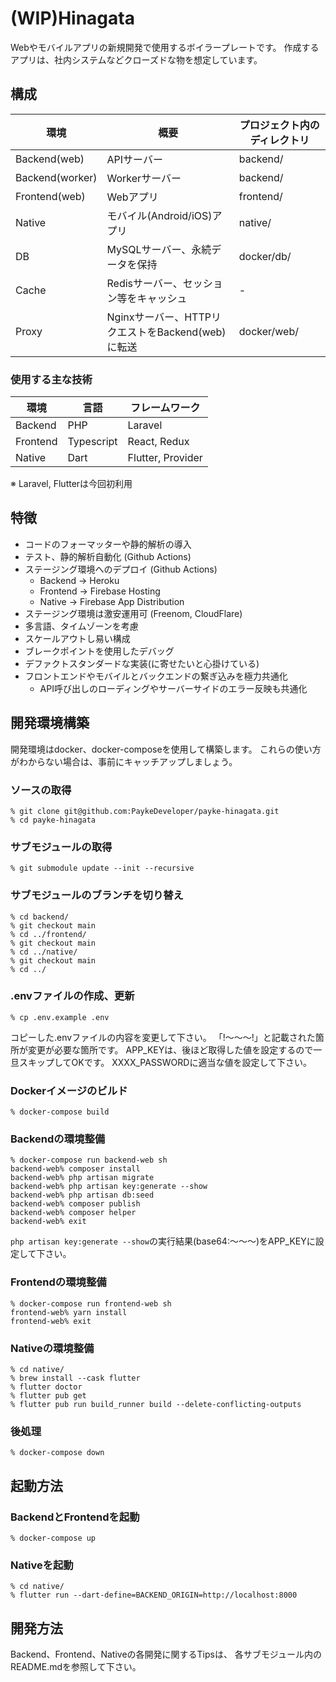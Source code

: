 # (WIP)Hinagata
Webやモバイルアプリの新規開発で使用するボイラープレートです。
作成するアプリは、社内システムなどクローズドな物を想定しています。


## 構成

| 環境 | 概要 | プロジェクト内のディレクトリ |
| --- | --- | --- |
| Backend(web) | APIサーバー | backend/ |
| Backend(worker) | Workerサーバー | backend/ |
| Frontend(web) | Webアプリ | frontend/ |
| Native | モバイル(Android/iOS)アプリ | native/ |
| DB | MySQLサーバー、永続データを保持 | docker/db/ |
| Cache | Redisサーバー、セッション等をキャッシュ | - |
| Proxy | Nginxサーバー、HTTPリクエストをBackend(web)に転送 | docker/web/ |

### 使用する主な技術

| 環境 | 言語 | フレームワーク |
| --- | --- | --- |
| Backend | PHP | Laravel |
| Frontend | Typescript | React, Redux |
| Native | Dart | Flutter, Provider |
※ Laravel, Flutterは今回初利用


## 特徴
- コードのフォーマッターや静的解析の導入
- テスト、静的解析自動化 (Github Actions)
- ステージング環境へのデプロイ (Github Actions)
  - Backend -> Heroku
  - Frontend -> Firebase Hosting
  - Native -> Firebase App Distribution
- ステージング環境は激安運用可 (Freenom, CloudFlare)
- 多言語、タイムゾーンを考慮
- スケールアウトし易い構成
- ブレークポイントを使用したデバッグ
- デファクトスタンダードな実装(に寄せたいと心掛けている)
- フロントエンドやモバイルとバックエンドの繋ぎ込みを極力共通化
  - API呼び出しのローディングやサーバーサイドのエラー反映も共通化


## 開発環境構築
開発環境はdocker、docker-composeを使用して構築します。
これらの使い方がわからない場合は、事前にキャッチアップしましょう。

### ソースの取得
```shell
% git clone git@github.com:PaykeDeveloper/payke-hinagata.git
% cd payke-hinagata
```

### サブモジュールの取得
```shell
% git submodule update --init --recursive
```

### サブモジュールのブランチを切り替え
```shell
% cd backend/
% git checkout main
% cd ../frontend/
% git checkout main
% cd ../native/
% git checkout main
% cd ../
```

### .envファイルの作成、更新
```shell
% cp .env.example .env
```
コピーした.envファイルの内容を変更して下さい。
「!〜〜〜!」と記載された箇所が変更が必要な箇所です。
APP_KEYは、後ほど取得した値を設定するので一旦スキップしてOKです。
XXXX_PASSWORDに適当な値を設定して下さい。


### Dockerイメージのビルド
```shell
% docker-compose build
```

### Backendの環境整備
```shell
% docker-compose run backend-web sh
backend-web% composer install
backend-web% php artisan migrate
backend-web% php artisan key:generate --show
backend-web% php artisan db:seed
backend-web% composer publish
backend-web% composer helper
backend-web% exit
```
`php artisan key:generate --show`の実行結果(base64:〜〜〜)をAPP_KEYに設定して下さい。

### Frontendの環境整備
```shell
% docker-compose run frontend-web sh
frontend-web% yarn install
frontend-web% exit
```

### Nativeの環境整備
```shell
% cd native/
% brew install --cask flutter
% flutter doctor
% flutter pub get
% flutter pub run build_runner build --delete-conflicting-outputs
```

### 後処理
```shell
% docker-compose down
```


## 起動方法

### BackendとFrontendを起動
```shell
% docker-compose up
```

### Nativeを起動
```shell
% cd native/
% flutter run --dart-define=BACKEND_ORIGIN=http://localhost:8000
```

## 開発方法
Backend、Frontend、Nativeの各開発に関するTipsは、
各サブモジュール内のREADME.mdを参照して下さい。
